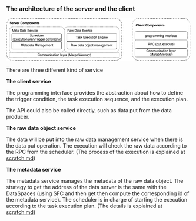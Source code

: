 ### The architecture of the server and the client

<img src="../fig/architecture.png" alt="drawing" width="500"/>

There are three different kind of service 

**The client service**

The programming interface provides the abstraction about how to define the trigger condition, the task execution sequence, and the execution plan.

The API could also be called directly, such as data put from the data producer.

**The raw data object service**

The data will be put into the raw data management service when there is the data put operation. The execution will check the raw data according to the RPC from the scheduler. (The process of the execution is explained at [scratch.md](./scratch.md))

**The metadata service**

The metadata service manages the metadata of the raw data object. The strategy to get the address of the data server is the same with the DataSpaces (using SFC and then get then compute the corresponding id of the metadata service). The scheduler is in charge of starting the execution according to the task execution plan. (The details is explained at [scratch.md](./scratch.md))



   
